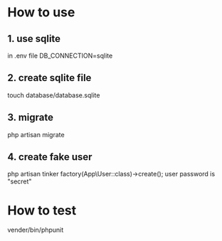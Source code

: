 # How to use
## 1. use sqlite
in .env file
  DB_CONNECTION=sqlite
## 2. create sqlite file
  touch database/database.sqlite
## 3. migrate
  php artisan migrate
## 4. create fake user
  php artisan tinker
  factory(App\User::class)->create();
  user password is "secret"

# How to test
  vender/bin/phpunit
